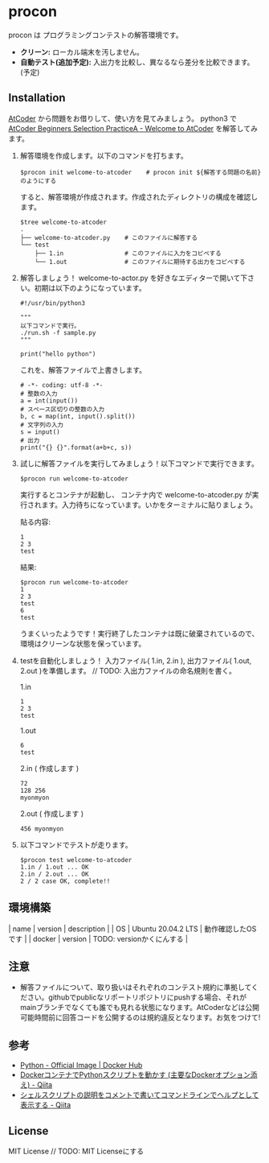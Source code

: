 # procon

procon は プログラミングコンテストの解答環境です。

* **クリーン:** ローカル端末を汚しません。
* **自動テスト(追加予定):** 入出力を比較し、異なるなら差分を比較できます。(予定)

## Installation

[AtCoder](https://atcoder.jp/home) から問題をお借りして、使い方を見てみましょう。
python3 で [AtCoder Beginners Selection PracticeA - Welcome to AtCoder](https://atcoder.jp/contests/abs/tasks/practice_1?lang=ja) を解答してみます。

1. 解答環境を作成します。以下のコマンドを打ちます。

    ```
    $procon init welcome-to-atcoder    # procon init ${解答する問題の名前} のようにする
    ```

    すると、解答環境が作成されます。作成されたディレクトリの構成を確認します。

    ```
    $tree welcome-to-atcoder
    .
    ├── welcome-to-atcoder.py    # このファイルに解答する
    └── test
        ├── 1.in                 # このファイルに入力をコピペする
        └── 1.out                # このファイルに期待する出力をコピペする
    ```

1. 解答しましょう！ welcome-to-actor.py を好きなエディターで開いて下さい。初期は以下のようになっています。

    ```
    #!/usr/bin/python3

    """
    以下コマンドで実行。
    ./run.sh -f sample.py
    """

    print("hello python")
    ```

    これを、解答ファイルで上書きします。

    ```
    # -*- coding: utf-8 -*-
    # 整数の入力
    a = int(input())
    # スペース区切りの整数の入力
    b, c = map(int, input().split())
    # 文字列の入力
    s = input()
    # 出力
    print("{} {}".format(a+b+c, s))
    ```

1. 試しに解答ファイルを実行してみましょう！以下コマンドで実行できます。

    ```
    $procon run welcome-to-atcoder
    ```

    実行するとコンテナが起動し、 コンテナ内で welcome-to-atcoder.py が実行されます。入力待ちになっています。いかをターミナルに貼りましょう。

    貼る内容:
    ```
    1
    2 3
    test
    ```

    結果:
    ```
    $procon run welcome-to-atcoder
    1
    2 3
    test
    6
    test
    ```

    うまくいったようです！実行終了したコンテナは既に破棄されているので、環境はクリーンな状態を保っています。

4. testを自動化しましょう！ 入力ファイル( 1.in, 2.in ), 出力ファイル( 1.out, 2.out )を準備します。
    // TODO: 入出力ファイルの命名規則を書く。

    1.in
    ```
    1
    2 3
    test
    ```

    1.out
    ```
    6
    test
    ```

    2.in ( 作成します )
    ```
    72
    128 256
    myonmyon
    ```

    2.out ( 作成します )
    ```
    456 myonmyon
    ```

5. 以下コマンドでテストが走ります。

    ```
    $procon test welcome-to-atcoder
    1.in / 1.out ... OK
    2.in / 2.out ... OK
    2 / 2 case OK, complete!!
    ```

## 環境構築

| name | version | description |
| OS | Ubuntu 20.04.2 LTS | 動作確認したOSです |
| docker | version | TODO: versionかくにんする |

## 注意
 - 解答ファイルについて、取り扱いはそれぞれのコンテスト規約に準拠してください。githubでpublicなリポートリポジトリにpushする場合、それがmainブランチでなくても誰でも見れる状態になります。AtCoderなどは公開可能時間前に回答コードを公開するのは規約違反となります。お気をつけて!

## 参考

- [Python - Official Image | Docker Hub](https://hub.docker.com/_/python/?tab=description)
- [DockerコンテナでPythonスクリプトを動かす (主要なDockerオプション添え) - Qiita](https://qiita.com/zaki-lknr/items/f0ca0a28e5445884f30a)
- [シェルスクリプトの説明をコメントで書いてコマンドラインでヘルプとして表示する - Qiita](https://qiita.com/progrhyme/items/073dbf58844caa0e4b5c)

## License

MIT License // TODO: MIT Licenseにする